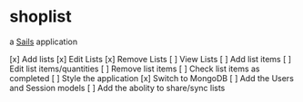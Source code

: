 # shoplist

a [Sails](http://sailsjs.org) application

[x] Add lists
[x] Edit Lists
[x] Remove Lists
[ ] View Lists
[ ] Add list items
[ ] Edit list items/quantities
[ ] Remove list items
[ ] Check list items as completed
[ ] Style the application
[x] Switch to MongoDB
[ ] Add the Users and Session models
[ ] Add the abolity to share/sync lists
